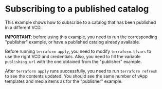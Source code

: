 # Subscribing to a published catalog

This example shows how to subscribe to a catalog that has been published in a different VCD.

**IMPORTANT**: before using this example, you need to run the corresponding "publisher" example, or have a published catalog already available.

Before running `terraform apply`, you need to modify `terraform.tfvars` to use the right VCD and credentials. Also, you need to fill the variable `publishing_url` with the one obtained from the "publisher" example.

After `terraform apply` runs successfully, you need to run `terraform refresh` to see the contents updated. You should see the same number of vApp templates and media items as for the "publisher" example.

